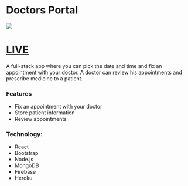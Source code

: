 # Doctors Portal 
![](https://i.ibb.co/cvmD0zT/screencapture.png)

# [LIVE](https://dental--doctors-portal.web.app/)

A full-stack app where you can pick the date and time and fix an appointment with your doctor. A doctor can review his appointments and prescribe medicine to a patient.

### Features
- Fix an appointment with your doctor
- Store patient information
- Review appointments
### Technology:
- React
- Bootstrap
- Node.js
- MongoDB
- Firebase
- Heroku
